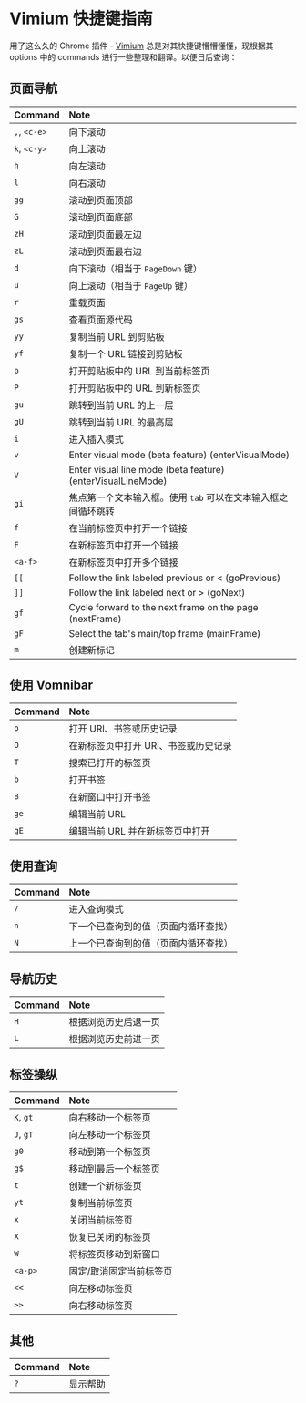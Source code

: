 Vimium 快捷键指南
================

用了这么久的 Chrome 插件 - [Vimium][vimium] 总是对其快捷键懵懵懂懂，现根据其 options 中的 commands 进行一些整理和翻译。以便日后查询：

## 页面导航

Command    | Note
:--------- | :----
`,`, `<c-e>` | 向下滚动
`k`, `<c-y>` | 向上滚动
`h`         | 向左滚动
`l`         | 向右滚动
`gg`        | 滚动到页面顶部
`G`         | 滚动到页面底部
`zH`        | 滚动到页面最左边
`zL`        | 滚动到页面最右边
`d`         | 向下滚动（相当于 `PageDown` 键）
`u`         | 向上滚动（相当于 `PageUp` 键）
`r`         | 重载页面
`gs`        | 查看页面源代码
`yy`        | 复制当前 URL 到剪贴板
`yf`        | 复制一个 URL 链接到剪贴板
`p`         | 打开剪贴板中的 URL 到当前标签页
`P`         | 打开剪贴板中的 URL 到新标签页
`gu`        | 跳转到当前 URL 的上一层
`gU`        | 跳转到当前 URL 的最高层
`i`         | 进入插入模式
`v`         | Enter visual mode (beta feature) (enterVisualMode)
`V`         | Enter visual line mode (beta feature) (enterVisualLineMode)
`gi`        | 焦点第一个文本输入框。使用 `tab` 可以在文本输入框之间循环跳转
`f`         | 在当前标签页中打开一个链接
`F`         | 在新标签页中打开一个链接
`<a-f>`     | 在新标签页中打开多个链接
`[[`        | Follow the link labeled previous or < (goPrevious)
`]]`        | Follow the link labeled next or > (goNext)
`gf`        | Cycle forward to the next frame on the page (nextFrame)
`gF`        | Select the tab's main/top frame (mainFrame)
`m`         | 创建新标记

## 使用 Vomnibar

Command | Note
:------ | :----
`o`      | 打开 URl、书签或历史记录
`O`      | 在新标签页中打开 URl、书签或历史记录
`T`      | 搜索已打开的标签页
`b`      | 打开书签
`B`      | 在新窗口中打开书签
`ge`     | 编辑当前 URL
`gE`     | 编辑当前 URL 并在新标签页中打开

## 使用查询

Command | Note
:------ | :----
`/`      | 进入查询模式
`n`      | 下一个已查询到的值（页面内循环查找）
`N`      | 上一个已查询到的值（页面内循环查找）

## 导航历史

Command | Note
:------ | :----
`H`      | 根据浏览历史后退一页
`L`      | 根据浏览历史前进一页


## 标签操纵

Command  | Note
:------- | :----
`K`, `gt`  | 向右移动一个标签页
`J`, `gT`  | 向左移动一个标签页
`g0`      | 移动到第一个标签页
`g$`      | 移动到最后一个标签页
`t`       | 创建一个新标签页
`yt`      | 复制当前标签页
`x`       | 关闭当前标签页
`X`       | 恢复已关闭的标签页
`W`       | 将标签页移动到新窗口
`<a-p>`   | 固定/取消固定当前标签页
`<<`      | 向左移动标签页
`>>`      | 向右移动标签页


## 其他

Command | Note
:------ | :----
`?`      | 显示帮助





[vimium]: https://chrome.google.com/webstore/detail/dbepggeogbaibhgnhhndojpepiihcmeb